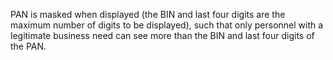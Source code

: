 PAN is masked when displayed (the BIN and last four digits are the maximum number of digits to be displayed), such that only personnel with a legitimate business need can see more than the BIN and last four digits of the PAN.